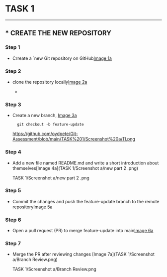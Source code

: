 # TASK 1

******************

## *  **CREATE THE NEW REPOSITORY**

### Step 1

* Crreate a `new Git repository on GitHub[Image 1a]()

### Step 2

* clone the repository locally[Image 2a]()

    * 


### Step 3

* Create a new branch, [Image 3a](https://github.com/oydpete/Git-Assessment/blob/main/TASK%201/Screenshot%20a/11.png) 

        git checkout -b feature-update
     https://github.com/oydpete/Git-Assessment/blob/main/TASK%201/Screenshot%20a/11.png

### Step 4

* Add a new file named README.md and write a short introduction about themselves[Image 4a](TASK 1/Screenshot a/new part 2 .png)

   TASK 1/Screenshot a/new part 2 .png


### Step 5

* Commit the changes and push the feature-update branch to the remote repository[Image 5a]()


### Step 6
* Open a pull request (PR) to merge feature-update into main[Image 6a]()


### Step 7 

* Merge the PR after reviewing changes [Image 7a](TASK 1/Screenshot a/Branch Review.png)

   TASK 1/Screenshot a/Branch Review.png

